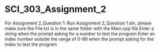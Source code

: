 # SCI_303_Assignment_2

For Assignment 2_Question 1:
  Run Assignment 2_Question 1.sln, please make sure the File.txt is in the same folder with the Main.cpp file
  Enter a string when the prompt asking for a number to test the program
  Enter an index number outside the range of 0-99 when the prompt asking for the index to test the program
  
  
